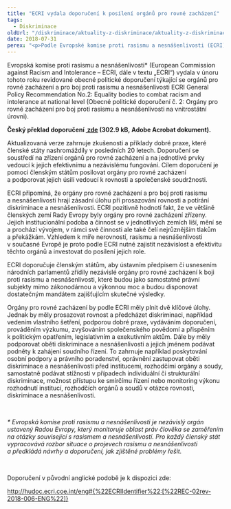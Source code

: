 ```yaml
---
title: "ECRI vydala doporučení k posílení orgánů pro rovné zacházení"
tags:
  - Diskriminace
oldUrl: "/diskriminace/aktuality-z-diskriminace/aktuality-z-diskriminace-2018/ecri-vydala-doporuceni-k-posileni-organu-pro-rovne-zachazeni/"
date: 2018-07-31
perex: "<p>Podle Evropské komise proti rasismu a nesnášenlivosti (ECRI) je třeba posílit nezávislost a efektivitu orgánů pro rovné zacházení.</p>"
---
```


<!-- imported from the old website -->

<p>Evropská komise proti rasismu a nesnášenlivosti* (European Commission against Racism and Intolerance – ECRI, dále v textu „ECRI“) vydala v únoru tohoto roku revidované obecné politické doporučení týkající se orgánů pro rovné zacházení a pro boj proti rasismu a nesnášenlivosti ECRI General Policy Recommendation No.2: Equality bodies to combat racism and intolerance at national level (Obecné politické doporučení č. 2: Orgány pro rovné zacházení pro boj proti rasismu a nesnášenlivosti na vnitrostátní úrovni).</p><p><b>Český překlad doporučení <a title="Otevření do nového okna" href="/uploads-import/DISKRIMINACE/Knihovna/Standardy_ECRI.pdf" target="_blank"><img alt="" src="https://www.ochrance.cz/typo3/ext/od_linkdesc/icons/pdf.gif" class="od_linkdesc_icon" /> zde</a> (302.9 kB, Adobe Acrobat dokument).</b></p> <p>Aktualizovaná verze zahrnuje zkušenosti a příklady dobré praxe, které členské státy nashromáždily v posledních 20 letech. Doporučení se soustředí na zřízení orgánů pro rovné zacházení a na jednotlivé prvky vedoucí k jejich efektivnímu a nezávislému fungování. Cílem doporučení je pomoci členským státům posilovat orgány pro rovné zacházení a podporovat jejich úsilí vedoucí k rovnosti a společenské soudržnosti.</p> <p>ECRI připomíná, že orgány pro rovné zacházení a pro boj proti rasismu a nesnášenlivosti hrají zásadní úlohu při prosazování rovnosti a potírání diskriminace a nesnášenlivosti. ECRI pozitivně hodnotí fakt, že ve většině členských zemí Rady Evropy byly orgány pro rovné zacházení zřízeny. Jejich institucionální podoba a činnost se v jednotlivých zemích liší, mění se a prochází vývojem, v rámci své činnosti ale také čelí nejrůznějším tlakům a překážkám. Vzhledem k míře nerovností, rasismu a nesnášenlivosti v současné Evropě je proto podle ECRI nutné zajistit nezávislost a efektivitu těchto orgánů a investovat do posílení jejich role. </p> <p>ECRI doporučuje členským státům, aby ústavním předpisem či usnesením národních parlamentů zřídily nezávislé orgány pro rovné zacházení k boji proti rasismu a nesnášenlivosti, které budou jako samostatné právní subjekty mimo zákonodárnou a výkonnou moc a budou disponovat dostatečným mandátem zajišťujícím skutečné výsledky. </p> <p>Orgány pro rovné zacházení by podle ECRI měly plnit dvě klíčové úlohy. Jednak by měly prosazovat rovnost a předcházet diskriminaci, například vedením vlastního šetření, podporou dobré praxe, vydáváním doporučení, prováděním výzkumu, zvyšováním společenského povědomí a přispěním k politickým opatřením, legislativním a exekutivním aktům. Dále by měly podporovat oběti diskriminace a nesnášenlivosti a jejich jménem podávat podněty k zahájení soudního řízení. To zahrnuje například poskytování osobní podpory a právního poradenství, oprávnění zastupovat oběti diskriminace a nesnášenlivosti před institucemi, rozhodčími orgány a soudy, samostatně podávat stížnosti v případech individuální či strukturální diskriminace, možnost přístupu ke smírčímu řízení nebo monitoring výkonu rozhodnutí institucí, rozhodčích orgánů a soudů v otázce rovnosti, diskriminace a nesnášenlivosti.</p><p></p> <p> </p> <p><i>* Evropská komise proti rasismu a nesnášenlivosti je nezávislý orgán ustavený Radou Evropy, který monitoruje oblast práv člověka se zaměřením na otázky související s rasismem a nesnášenlivostí. Pro každý členský stát vypracovává rozbor situace o projevech rasismu a nesnášenlivosti a předkládá návrhy a doporučení, jak zjištěné problémy řešit.</i></p> <p> </p> <p>Doporučení v původní anglické podobě je k dispozici zde:</p> <a title="Otevření do nového okna" href="http://hudoc.ecri.coe.int/eng#{%22ECRIIdentifier%22:[%22REC-02rev-2018-006-ENG%22]}" target="_blank">http://hudoc.ecri.coe.int/eng#{%22ECRIIdentifier%22:[%22REC-02rev-2018-006-ENG%22]}</a> <img alt="" src="https://www.ochrance.cz/typo3/ext/od_linkdesc/icons/external.gif" class="od_linkdesc_icon_external" />

